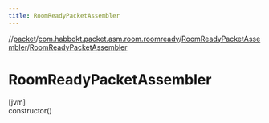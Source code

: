 ```yaml
---
title: RoomReadyPacketAssembler
---
```

//[packet](../../../index.html)/[com.habbokt.packet.asm.room.roomready](../index.html)/[RoomReadyPacketAssembler](index.html)/[RoomReadyPacketAssembler](-room-ready-packet-assembler.html)



# RoomReadyPacketAssembler



[jvm]\
constructor()




